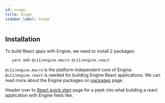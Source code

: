 ```yaml
---
id: usage
title: Usage
sidebar_label: Usage
---
```


## Installation

To build React apps with Engine, we need to install 2 packages:

```sh
   yarn add @c11/engine.macro @c11/engine.react
```

`@c11/engine.macro` is the platform independent core of Engine.
`@c11/engine.react` is needed for building Engine React applications. We can
read more about the Engine packages on [packages](packages) page.

Header over to [React quick start](quick-start-tutorial/setup) page for a peek
into what building a react application with Engine feels like.
